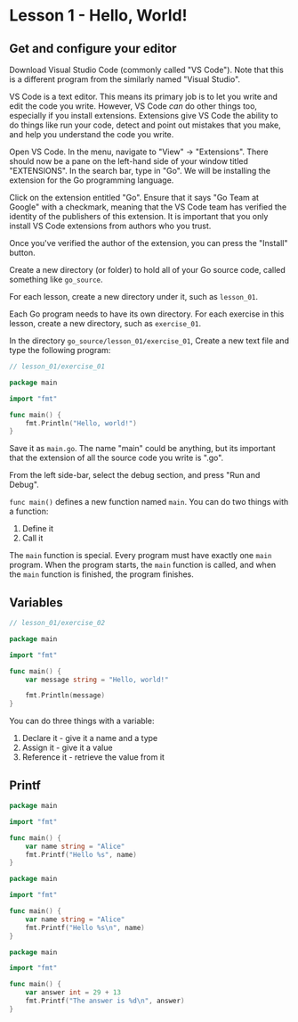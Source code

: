 # Lesson 1 - Hello, World!

## Get and configure your editor

Download Visual Studio Code (commonly called "VS Code"). Note that this is a
different program from the similarly named "Visual Studio".

VS Code is a text editor. This means its primary job is to let you write and
edit the code you write. However, VS Code *can* do other things too,
especially if you install extensions. Extensions give VS Code the ability to
do things like run your code, detect and point out mistakes that you make,
and help you understand the code you write.

Open VS Code. In the menu, navigate to "View" -> "Extensions". There should
now be a pane on the left-hand side of your window titled "EXTENSIONS". In the
search bar, type in "Go". We will be installing the extension for the Go
programming language.

Click on the extension entitled "Go". Ensure that it says "Go Team at Google"
with a checkmark, meaning that the VS Code team has verified the identity of
the publishers of this extension. It is important that you only install VS
Code extensions from authors who you trust.

Once you've verified the author of the extension, you can press the "Install"
button.

Create a new directory (or folder) to hold all of your Go source code, called
something like `go_source`.

For each lesson, create a new directory under it, such as `lesson_01`.

Each Go program needs to have its own directory. For each exercise in this
lesson, create a new directory, such as `exercise_01`.

In the directory `go_source/lesson_01/exercise_01`, Create a new text file and
type the following program:

```go
// lesson_01/exercise_01

package main

import "fmt"

func main() {
    fmt.Println("Hello, world!")
}
```

Save it as `main.go`. The name "main" could be anything, but its important
that the extension of all the source code you write is ".go".

From the left side-bar, select the debug section, and press "Run and Debug".

`func main()` defines a new function named `main`. You can do two things with
a function:

1. Define it
2. Call it

The `main` function is special. Every program must have exactly one `main`
program. When the program starts, the `main` function is called, and when the
`main` function is finished, the program finishes.

## Variables

```go
// lesson_01/exercise_02

package main

import "fmt"

func main() {
	var message string = "Hello, world!"

	fmt.Println(message)
}
```

You can do three things with a variable:

1. Declare it - give it a name and a type
2. Assign it - give it a value
3. Reference it - retrieve the value from it

## Printf

```go
package main

import "fmt"

func main() {
    var name string = "Alice"
    fmt.Printf("Hello %s", name)
}
```

```go
package main

import "fmt"

func main() {
    var name string = "Alice"
    fmt.Printf("Hello %s\n", name)
}
```

```go
package main

import "fmt"

func main() {
    var answer int = 29 + 13
    fmt.Printf("The answer is %d\n", answer)
}
```
